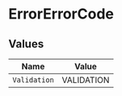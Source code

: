 # ErrorErrorCode


## Values

| Name         | Value        |
| ------------ | ------------ |
| `Validation` | VALIDATION   |